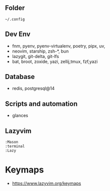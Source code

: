 ## Folder
`~/.config`


## Dev Env
- fnm, pyenv, pyenv-virtualenv, poetry, pipx, uv,
- neovim, starship, zsh-*, bun
- lazygit, git-delta, git-lfs
- bat, broot, zoxide, yazi, zellij,tmux, fzf,yazi

## Database
- redis, postgresql@14

## Scripts and automation
- glances

## Lazyvim
```shell
:Mason
:terminal
:Lazy
```

# Keymaps
- https://www.lazyvim.org/keymaps


